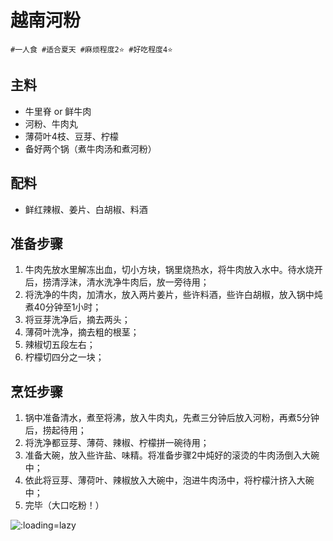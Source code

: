 # 越南河粉

```
#一人食 #适合夏天 #麻烦程度2⭐️ #好吃程度4⭐️
```

## 主料

- 牛里脊 or 鲜牛肉
- 河粉、牛肉丸
- 薄荷叶4枝、豆芽、柠檬
- 备好两个锅（煮牛肉汤和煮河粉）

## 配料

- 鲜红辣椒、姜片、白胡椒、料酒

## 准备步骤

1. 牛肉先放水里解冻出血，切小方块，锅里烧热水，将牛肉放入水中。待水烧开后，捞清浮沫，清水洗净牛肉后，放一旁待用；
2. 将洗净的牛肉，加清水，放入两片姜片，些许料酒，些许白胡椒，放入锅中炖煮40分钟至1小时；
3. 将豆芽洗净后，摘去两头；
4. 薄荷叶洗净，摘去粗的根茎；
5. 辣椒切五段左右；
6. 柠檬切四分之一块；

## 烹饪步骤

1. 锅中准备清水，煮至将沸，放入牛肉丸，先煮三分钟后放入河粉，再煮5分钟后，捞起待用；
2. 将洗净都豆芽、薄荷、辣椒、柠檬拼一碗待用；
3. 准备大碗，放入些许盐、味精。将准备步骤2中炖好的滚烫的牛肉汤倒入大碗中；
4. 依此将豆芽、薄荷叶、辣椒放入大碗中，泡进牛肉汤中，将柠檬汁挤入大碗中；
5. 完毕（大口吃粉！）

![](../_images/yuenanhefen. ':loading=lazy')
